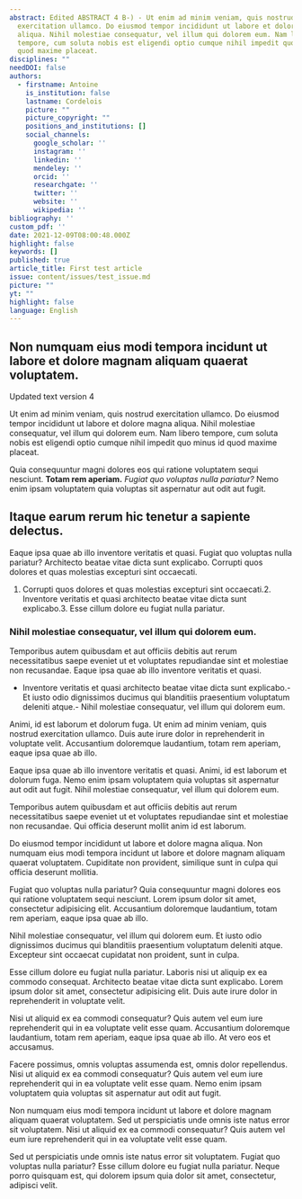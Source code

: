 ```yaml
---
abstract: Edited ABSTRACT 4 B-) - Ut enim ad minim veniam, quis nostrud
  exercitation ullamco. Do eiusmod tempor incididunt ut labore et dolore magna
  aliqua. Nihil molestiae consequatur, vel illum qui dolorem eum. Nam libero
  tempore, cum soluta nobis est eligendi optio cumque nihil impedit quo minus id
  quod maxime placeat.
disciplines: ""
needDOI: false
authors:
  - firstname: Antoine
    is_institution: false
    lastname: Cordelois
    picture: ""
    picture_copyright: ""
    positions_and_institutions: []
    social_channels:
      google_scholar: ''
      instagram: ''
      linkedin: ''
      mendeley: ''
      orcid: ''
      researchgate: ''
      twitter: ''
      website: ''
      wikipedia: ''
bibliography: ''
custom_pdf: ''
date: 2021-12-09T08:00:48.000Z
highlight: false
keywords: []
published: true
article_title: First test article
issue: content/issues/test_issue.md
picture: ""
yt: ""
highlight: false
language: English
---
```

## Non numquam eius modi tempora incidunt ut labore et dolore magnam aliquam quaerat voluptatem.

Updated text version 4

Ut enim ad minim veniam, quis nostrud exercitation ullamco. Do eiusmod tempor incididunt ut labore et dolore magna aliqua. Nihil molestiae consequatur, vel illum qui dolorem eum. Nam libero tempore, cum soluta nobis est eligendi optio cumque nihil impedit quo minus id quod maxime placeat.

Quia consequuntur magni dolores eos qui ratione voluptatem sequi nesciunt. **Totam rem aperiam.** *Fugiat quo voluptas nulla pariatur?* Nemo enim ipsam voluptatem quia voluptas sit aspernatur aut odit aut fugit.

## Itaque earum rerum hic tenetur a sapiente delectus.

Eaque ipsa quae ab illo inventore veritatis et quasi. Fugiat quo voluptas nulla pariatur? Architecto beatae vitae dicta sunt explicabo. Corrupti quos dolores et quas molestias excepturi sint occaecati.

1. Corrupti quos dolores et quas molestias excepturi sint occaecati.2.  Inventore veritatis et quasi architecto beatae vitae dicta sunt explicabo.3.  Esse cillum dolore eu fugiat nulla pariatur.

### Nihil molestiae consequatur, vel illum qui dolorem eum.

Temporibus autem quibusdam et aut officiis debitis aut rerum necessitatibus saepe eveniet ut et voluptates repudiandae sint et molestiae non recusandae. Eaque ipsa quae ab illo inventore veritatis et quasi.

* Inventore veritatis et quasi architecto beatae vitae dicta sunt explicabo.-   Et iusto odio dignissimos ducimus qui blanditiis praesentium voluptatum deleniti atque.-   Nihil molestiae consequatur, vel illum qui dolorem eum.

Animi, id est laborum et dolorum fuga. Ut enim ad minim veniam, quis nostrud exercitation ullamco. Duis aute irure dolor in reprehenderit in voluptate velit. Accusantium doloremque laudantium, totam rem aperiam, eaque ipsa quae ab illo.

Eaque ipsa quae ab illo inventore veritatis et quasi. Animi, id est laborum et dolorum fuga. Nemo enim ipsam voluptatem quia voluptas sit aspernatur aut odit aut fugit. Nihil molestiae consequatur, vel illum qui dolorem eum.

Temporibus autem quibusdam et aut officiis debitis aut rerum necessitatibus saepe eveniet ut et voluptates repudiandae sint et molestiae non recusandae. Qui officia deserunt mollit anim id est laborum.

Do eiusmod tempor incididunt ut labore et dolore magna aliqua. Non numquam eius modi tempora incidunt ut labore et dolore magnam aliquam quaerat voluptatem. Cupiditate non provident, similique sunt in culpa qui officia deserunt mollitia.

Fugiat quo voluptas nulla pariatur? Quia consequuntur magni dolores eos qui ratione voluptatem sequi nesciunt. Lorem ipsum dolor sit amet, consectetur adipisicing elit. Accusantium doloremque laudantium, totam rem aperiam, eaque ipsa quae ab illo.

Nihil molestiae consequatur, vel illum qui dolorem eum. Et iusto odio dignissimos ducimus qui blanditiis praesentium voluptatum deleniti atque. Excepteur sint occaecat cupidatat non proident, sunt in culpa.

Esse cillum dolore eu fugiat nulla pariatur. Laboris nisi ut aliquip ex ea commodo consequat. Architecto beatae vitae dicta sunt explicabo. Lorem ipsum dolor sit amet, consectetur adipisicing elit. Duis aute irure dolor in reprehenderit in voluptate velit.

Nisi ut aliquid ex ea commodi consequatur? Quis autem vel eum iure reprehenderit qui in ea voluptate velit esse quam. Accusantium doloremque laudantium, totam rem aperiam, eaque ipsa quae ab illo. At vero eos et accusamus.

Facere possimus, omnis voluptas assumenda est, omnis dolor repellendus. Nisi ut aliquid ex ea commodi consequatur? Quis autem vel eum iure reprehenderit qui in ea voluptate velit esse quam. Nemo enim ipsam voluptatem quia voluptas sit aspernatur aut odit aut fugit.

Non numquam eius modi tempora incidunt ut labore et dolore magnam aliquam quaerat voluptatem. Sed ut perspiciatis unde omnis iste natus error sit voluptatem. Nisi ut aliquid ex ea commodi consequatur? Quis autem vel eum iure reprehenderit qui in ea voluptate velit esse quam.

Sed ut perspiciatis unde omnis iste natus error sit voluptatem. Fugiat quo voluptas nulla pariatur? Esse cillum dolore eu fugiat nulla pariatur. Neque porro quisquam est, qui dolorem ipsum quia dolor sit amet, consectetur, adipisci velit.